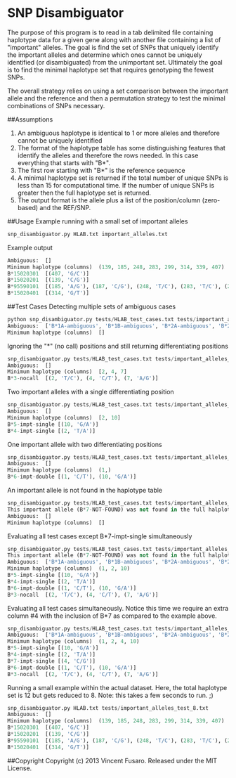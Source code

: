 SNP Disambiguator
=====

The purpose of this program is to read in a tab delimited file containing haplotype data for a given gene along with
another file containing a list of "important" alleles.  The goal is find the set of SNPs that uniquely identify the
important alleles and determine which ones cannot be uniquely identified (or disambiguated) from the unimportant set.
Ultimately the goal is to find the minimal haplotype set that requires genotyping the fewest SNPs.

The overall strategy relies on using a set comparison between the important allele and the reference and then a
permutation strategy to test the minimal combinations of SNPs necessary.

##Assumptions
1. An ambiguous haplotype is identical to 1 or more alleles and therefore cannot be uniquely identified
2. The format of the haplotype table has some distinguishing features that identify the alleles and therefore the rows
needed.  In this case everything that starts with "B*".
3. The first row starting with "B*" is the reference sequence
4. A minimal haplotype set is returned if the total number of unique SNPs is less than 15 for computational time.  If
the number of unique SNPs is greater then the full haplotype set is returned.
5. The output format is the allele plus a list of the position/column (zero-based) and the REF/SNP. 

##Usage
Example running with a small set of important alleles
```python
snp_disambiguator.py HLAB.txt important_alleles.txt
```

Example output
```python
Ambiguous:  []
Minimum haplotype (columns)  (139, 185, 248, 283, 299, 314, 339, 407)
B*15020301	[(407, 'G/C')]
B*15020201	[(139, 'C/G')]
B*95590101	[(185, 'A/G'), (187, 'C/G'), (248, 'T/C'), (283, 'T/C'), (285, 'A/C'), (299, 'T/C'), (339, 'T/C'), (468, 'C/T'), (469, 'T/G')]
B*15020401	[(314, 'G/T')]
```

##Test Cases
Detecting multiple sets of ambiguous cases
```python
python snp_disambiguator.py tests/HLAB_test_cases.txt tests/important_alleles_test_1.txt
Ambiguous:  ['B*1A-ambiguous', 'B*1B-ambiguous', 'B*2A-ambiguous', 'B*2B-ambiguous', 'B*2C-ambiguous']
Minimum haplotype (columns)  []
```

Ignoring the "*" (no call) positions and still returning differentiating positions
```python
snp_disambiguator.py tests/HLAB_test_cases.txt tests/important_alleles_test_2.txt
Ambiguous:  []
Minimum haplotype (columns)  [2, 4, 7]
B*3-nocall	[(2, 'T/C'), (4, 'C/T'), (7, 'A/G')]
```

Two important alleles with a single differentiating position
```python
snp_disambiguator.py tests/HLAB_test_cases.txt tests/important_alleles_test_3.txt
Ambiguous:  []
Minimum haplotype (columns)  [2, 10]
B*5-impt-single	[(10, 'G/A')]
B*4-impt-single	[(2, 'T/A')]
```

One important allele with two differentiating positions
```python
snp_disambiguator.py tests/HLAB_test_cases.txt tests/important_alleles_test_4.txt
Ambiguous:  []
Minimum haplotype (columns)  (1,)
B*6-impt-double	[(1, 'C/T'), (10, 'G/A')]
```

An important allele is not found in the haplotype table
```python
snp_disambiguator.py tests/HLAB_test_cases.txt tests/important_alleles_test_5.txt
This important allele (B*7-NOT-FOUND) was not found in the full halplotype table
Ambiguous:  []
Minimum haplotype (columns)  []
```

Evaluating all test cases except B*7-impt-single simultaneously
```python
snp_disambiguator.py tests/HLAB_test_cases.txt tests/important_alleles_test_6.txt
This important allele (B*7-NOT-FOUND) was not found in the full halplotype table
Ambiguous:  ['B*1A-ambiguous', 'B*1B-ambiguous', 'B*2A-ambiguous', 'B*2B-ambiguous', 'B*2C-ambiguous']
Minimum haplotype (columns)  (1, 2, 10)
B*5-impt-single	[(10, 'G/A')]
B*4-impt-single	[(2, 'T/A')]
B*6-impt-double	[(1, 'C/T'), (10, 'G/A')]
B*3-nocall	[(2, 'T/C'), (4, 'C/T'), (7, 'A/G')]
```

Evaluating all test cases simultaneously.  Notice this time we require an extra column #4 with the inclusion of
B*7 as compared to the example above.
```python
snp_disambiguator.py tests/HLAB_test_cases.txt tests/important_alleles_test_7.txt
Ambiguous:  ['B*1A-ambiguous', 'B*1B-ambiguous', 'B*2A-ambiguous', 'B*2B-ambiguous', 'B*2C-ambiguous']
Minimum haplotype (columns)  (1, 2, 4, 10)
B*5-impt-single	[(10, 'G/A')]
B*4-impt-single	[(2, 'T/A')]
B*7-impt-single	[(4, 'C/G')]
B*6-impt-double	[(1, 'C/T'), (10, 'G/A')]
B*3-nocall	[(2, 'T/C'), (4, 'C/T'), (7, 'A/G')]
```

Running a small example within the actual dataset.  Here, the total haplotype set is 12 but gets reduced to 8.
Note: this takes a few seconds to run.  ;)
```python
snp_disambiguator.py HLAB.txt tests/important_alleles_test_8.txt
Ambiguous:  []
Minimum haplotype (columns)  (139, 185, 248, 283, 299, 314, 339, 407)
B*15020301	[(407, 'G/C')]
B*15020201	[(139, 'C/G')]
B*95590101	[(185, 'A/G'), (187, 'C/G'), (248, 'T/C'), (283, 'T/C'), (285, 'A/C'), (299, 'T/C'), (339, 'T/C'), (468, 'C/T'), (469, 'T/G')]
B*15020401	[(314, 'G/T')]
```

##Copyright
Copyright (c) 2013 Vincent Fusaro. Released under the MIT License.







